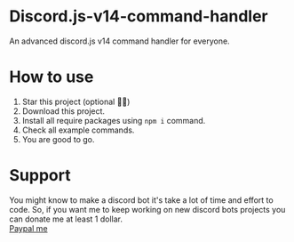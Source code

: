 # Discord.js-v14-command-handler
An advanced discord.js v14  command handler for everyone.
# How to use
1. Star this project (optional 🤡🌸)
2. Download this project.
3. Install all require packages using `npm i` command.
4. Check all example commands.
5. You are good to go.
# Support
You might know to make a discord bot it's take a lot of time and effort to code. So, if you want me to keep working on new discord bots projects you can donate me at least 1 dollar.<br/>
[Paypal me](https://paypal.me/sestro69)
